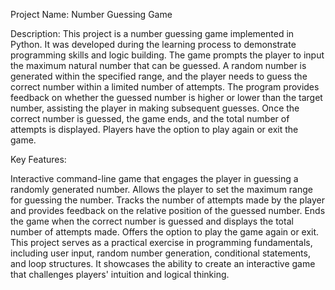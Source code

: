 Project Name: Number Guessing Game

Description:
This project is a number guessing game implemented in Python. It was developed during the learning process to demonstrate programming skills and logic building. The game prompts the player to input the maximum natural number that can be guessed. A random number is generated within the specified range, and the player needs to guess the correct number within a limited number of attempts. The program provides feedback on whether the guessed number is higher or lower than the target number, assisting the player in making subsequent guesses. Once the correct number is guessed, the game ends, and the total number of attempts is displayed. Players have the option to play again or exit the game.

Key Features:

Interactive command-line game that engages the player in guessing a randomly generated number.
Allows the player to set the maximum range for guessing the number.
Tracks the number of attempts made by the player and provides feedback on the relative position of the guessed number.
Ends the game when the correct number is guessed and displays the total number of attempts made.
Offers the option to play the game again or exit.
This project serves as a practical exercise in programming fundamentals, including user input, random number generation, conditional statements, and loop structures. It showcases the ability to create an interactive game that challenges players' intuition and logical thinking.

